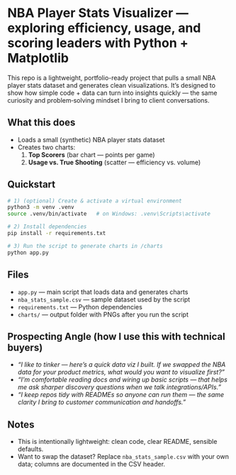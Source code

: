# NBA Player Stats Visualizer — exploring efficiency, usage, and scoring leaders with Python + Matplotlib

This repo is a lightweight, portfolio-ready project that pulls a small NBA player stats dataset and generates clean visualizations. It’s designed to show how simple code + data can turn into insights quickly — the same curiosity and problem‑solving mindset I bring to client conversations.

## What this does
- Loads a small (synthetic) NBA player stats dataset
- Creates two charts:
  1. **Top Scorers** (bar chart — points per game)
  2. **Usage vs. True Shooting** (scatter — efficiency vs. volume)

## Quickstart
```bash
# 1) (optional) Create & activate a virtual environment
python3 -m venv .venv
source .venv/bin/activate   # on Windows: .venv\Scripts\activate

# 2) Install dependencies
pip install -r requirements.txt

# 3) Run the script to generate charts in /charts
python app.py
```

## Files
- `app.py` — main script that loads data and generates charts
- `nba_stats_sample.csv` — sample dataset used by the script
- `requirements.txt` — Python dependencies
- `charts/` — output folder with PNGs after you run the script

## Prospecting Angle (how I use this with technical buyers)
- *“I like to tinker — here’s a quick data viz I built. If we swapped the NBA data for your product metrics, what would you want to visualize first?”*
- *“I’m comfortable reading docs and wiring up basic scripts — that helps me ask sharper discovery questions when we talk integrations/APIs.”*
- *“I keep repos tidy with READMEs so anyone can run them — the same clarity I bring to customer communication and handoffs.”*

## Notes
- This is intentionally lightweight: clean code, clear README, sensible defaults.
- Want to swap the dataset? Replace `nba_stats_sample.csv` with your own data; columns are documented in the CSV header.